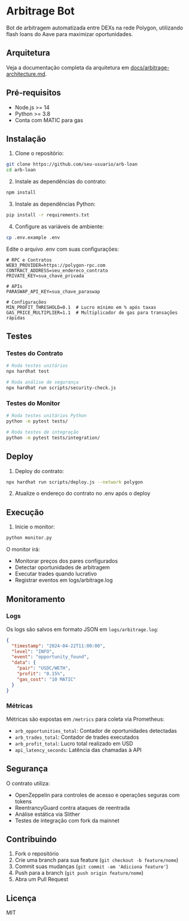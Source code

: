 # Arbitrage Bot

Bot de arbitragem automatizada entre DEXs na rede Polygon, utilizando flash loans do Aave para maximizar oportunidades.

## Arquitetura

Veja a documentação completa da arquitetura em [docs/arbitrage-architecture.md](docs/arbitrage-architecture.md).

## Pré-requisitos

- Node.js >= 14
- Python >= 3.8
- Conta com MATIC para gas

## Instalação

1. Clone o repositório:
```bash
git clone https://github.com/seu-usuario/arb-loan
cd arb-loan
```

2. Instale as dependências do contrato:
```bash
npm install
```

3. Instale as dependências Python:
```bash
pip install -r requirements.txt
```

4. Configure as variáveis de ambiente:
```bash
cp .env.example .env
```

Edite o arquivo .env com suas configurações:
```
# RPC e Contratos
WEB3_PROVIDER=https://polygon-rpc.com
CONTRACT_ADDRESS=seu_endereco_contrato
PRIVATE_KEY=sua_chave_privada

# APIs
PARASWAP_API_KEY=sua_chave_paraswap

# Configurações
MIN_PROFIT_THRESHOLD=0.1  # Lucro mínimo em % após taxas
GAS_PRICE_MULTIPLIER=1.1  # Multiplicador de gas para transações rápidas
```

## Testes

### Testes do Contrato

```bash
# Roda testes unitários
npx hardhat test

# Roda análise de segurança
npx hardhat run scripts/security-check.js
```

### Testes do Monitor

```bash
# Roda testes unitários Python
python -m pytest tests/

# Roda testes de integração
python -m pytest tests/integration/
```

## Deploy

1. Deploy do contrato:
```bash
npx hardhat run scripts/deploy.js --network polygon
```

2. Atualize o endereço do contrato no .env após o deploy

## Execução

1. Inicie o monitor:
```bash
python monitor.py
```

O monitor irá:
- Monitorar preços dos pares configurados
- Detectar oportunidades de arbitragem
- Executar trades quando lucrativo
- Registrar eventos em logs/arbitrage.log

## Monitoramento

### Logs

Os logs são salvos em formato JSON em `logs/arbitrage.log`:
```json
{
  "timestamp": "2024-04-22T11:00:00",
  "level": "INFO",
  "event": "opportunity_found",
  "data": {
    "pair": "USDC/WETH",
    "profit": "0.15%",
    "gas_cost": "10 MATIC"
  }
}
```

### Métricas

Métricas são expostas em `/metrics` para coleta via Prometheus:
- `arb_opportunities_total`: Contador de oportunidades detectadas
- `arb_trades_total`: Contador de trades executados
- `arb_profit_total`: Lucro total realizado em USD
- `api_latency_seconds`: Latência das chamadas à API

## Segurança

O contrato utiliza:
- OpenZeppelin para controles de acesso e operações seguras com tokens
- ReentrancyGuard contra ataques de reentrada
- Análise estática via Slither
- Testes de integração com fork da mainnet

## Contribuindo

1. Fork o repositório
2. Crie uma branch para sua feature (`git checkout -b feature/nome`)
3. Commit suas mudanças (`git commit -am 'Adiciona feature'`)
4. Push para a branch (`git push origin feature/nome`)
5. Abra um Pull Request

## Licença

MIT